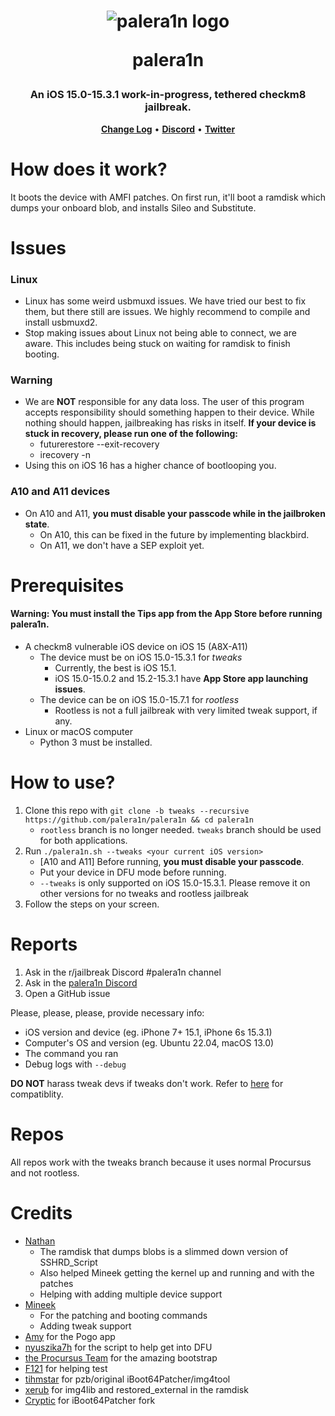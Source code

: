 <h1 align="center">
    <img src="https://avatars.githubusercontent.com/u/114239186?s=100&v=4" alt="palera1n logo">
    <p>palera1n</p>
</h1>
<h3 align="center">An iOS 15.0-15.3.1 work-in-progress, tethered checkm8 jailbreak.</h3>
<p align="center">
    <strong><a href="CHANGELOG.md">Change Log</a></strong>
    •
    <strong><a href="https://discord.gg/4S3yUMxuQH">Discord</a></strong>
    •
    <strong><a href="https://twitter.com/palera1n">Twitter</a></strong>
</p>

# How does it work?
It boots the device with AMFI patches. On first run, it'll boot a ramdisk which dumps your onboard blob, and installs Sileo and Substitute.

# Issues
### Linux
- Linux has some weird usbmuxd issues. We have tried our best to fix them, but there still are issues. We highly recommend to compile and install usbmuxd2.
- Stop making issues about Linux not being able to connect, we are aware. This includes being stuck on waiting for ramdisk to finish booting.

### Warning
- We are **NOT** responsible for any data loss. The user of this program accepts responsibility should something happen to their device. While nothing should happen, jailbreaking has risks in itself. **If your device is stuck in recovery, please run one of the following:**
   - futurerestore --exit-recovery
   - irecovery -n
- Using this on iOS 16 has a higher chance of bootlooping you.

### A10 and A11 devices
- On A10 and A11, **you must disable your passcode while in the jailbroken state**.
  - On A10, this can be fixed in the future by implementing blackbird.
  - On A11, we don't have a SEP exploit yet.

# Prerequisites
#### Warning: You must install the Tips app from the App Store before running palera1n.
- A checkm8 vulnerable iOS device on iOS 15 (A8X-A11)
  - The device must be on iOS 15.0-15.3.1 for *tweaks*
    - Currently, the best is iOS 15.1.
    - iOS 15.0-15.0.2 and 15.2-15.3.1 have **App Store app launching issues**.
  - The device can be on iOS 15.0-15.7.1 for *rootless*
    - Rootless is not a full jailbreak with very limited tweak support, if any.
- Linux or macOS computer
  - Python 3 must be installed.

# How to use?
1. Clone this repo with `git clone -b tweaks --recursive https://github.com/palera1n/palera1n && cd palera1n`
   - `rootless` branch is no longer needed. `tweaks` branch should be used for both applications.
2. Run `./palera1n.sh --tweaks <your current iOS version>`
   - [A10 and A11] Before running, **you must disable your passcode**.
   - Put your device in DFU mode before running.
   - `--tweaks` is only supported on iOS 15.0-15.3.1. Please remove it on other versions for no tweaks and rootless jailbreak
3. Follow the steps on your screen.

# Reports
1. Ask in the r/jailbreak Discord #palera1n channel
2. Ask in the [palera1n Discord](https://discord.gg/4S3yUMxuQH)
3. Open a GitHub issue

Please, please, please, provide necessary info:

- iOS version and device (eg. iPhone 7+ 15.1, iPhone 6s 15.3.1)
- Computer's OS and version (eg. Ubuntu 22.04, macOS 13.0)
- The command you ran
- Debug logs with `--debug`

**DO NOT** harass tweak devs if tweaks don't work. Refer to [here](https://github.com/itsnebulalol/ios15-tweaks) for compatiblity.

# Repos
All repos work with the tweaks branch because it uses normal Procursus and not rootless.

# Credits
- [Nathan](https://github.com/verygenericname)
    - The ramdisk that dumps blobs is a slimmed down version of SSHRD_Script
    - Also helped Mineek getting the kernel up and running and with the patches
    - Helping with adding multiple device support
- [Mineek](https://github.com/mineek)
    - For the patching and booting commands
    - Adding tweak support
- [Amy](https://github.com/elihwyma) for the Pogo app
- [nyuszika7h](https://github.com/nyuszika7h) for the script to help get into DFU
- [the Procursus Team](https://github.com/ProcursusTeam) for the amazing bootstrap
- [F121](https://github.com/F121Live) for helping test
- [tihmstar](https://github.com/tihmstar) for pzb/original iBoot64Patcher/img4tool
- [xerub](https://github.com/xerub) for img4lib and restored_external in the ramdisk
- [Cryptic](https://github.com/Cryptiiiic) for iBoot64Patcher fork
